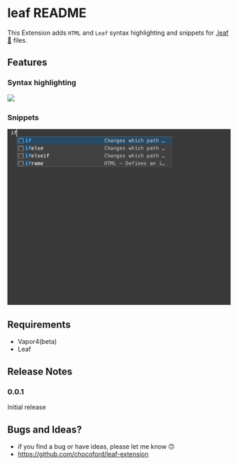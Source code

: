 # leaf README

This Extension adds `HTML` and `Leaf` syntax highlighting and snippets for [.leaf🍃](https://github.com/vapor/leaf) files.

## Features

### Syntax highlighting

![](Public/preview.gif)



### Snippets

![](Public/snippets_preview.gif)





## Requirements

* Vapor4(beta)
* Leaf

## Release Notes

### 0.0.1

Initial release

## Bugs and Ideas?

* if you find a bug or have ideas, please let me know 🙃
* https://github.com/chocoford/leaf-extension